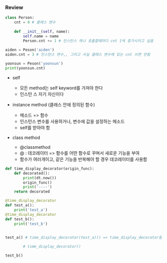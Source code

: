 ### Review

```python
class Person:
    cnt = 0 # 클래스 변수
    
    def __init__(self, name):
        self.name = name
        Person.cnt += 1 # 인스턴스 하나 호출할때마다 cnt 1씩 증가시키고 싶음
        
aiden = Peson('aiden')
aiden.cnt = 3 # 인스턴스 변수,, 그리고 사실 클래스 변수에 있는 cnt 쓰면 안됨

yoonsun = Peson('yoonsun')
print(yoonsun.cnt)

```

* self
  * 모든 method는 self keyword를 가져야 한다
  * 인스턴 스 자기 자신이다

* instance method (클래스 안에 정의된 함수)
  * 메소드 => 함수
  * 인스턴스 변수를 사용하거나, 변수에 값을 설정하는 메소드
  * self를 받아야 함
* class method
  * @classmethod
  * @ : 데코레이터 => 함수를 어떤 함수로 꾸며서 새로운 기능을 부여
  * 함수가 여러개이고, 같은 기능을 반복해야 할 경우 데코레이터를 사용함

```python
def time_display_decorator(origin_func):
    def decorated():
        print(dt.now())
        origin_func()
        print('----')
    return decorated

@time_display_decorator
def test_a():
    print('test_a')
@time_display_decorator
def test_b():
    print('test_b')
    
    
test_a() # time_display_decorator(test_a)() => time_display_decorator함수로 test_a를 호출하고, 그다음 decorated()을 return

        # time_display_decorator()

test_b()
```

